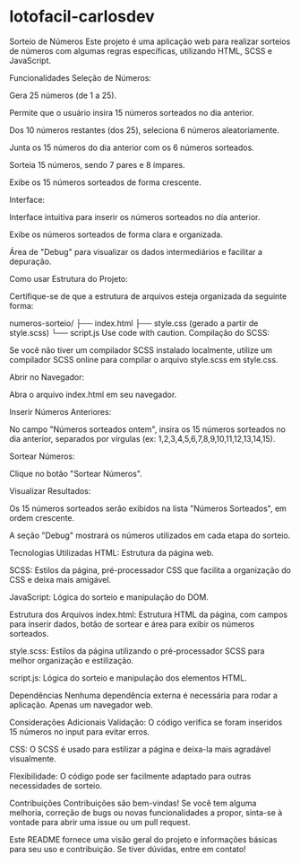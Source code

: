 # lotofacil-carlosdev

Sorteio de Números
Este projeto é uma aplicação web para realizar sorteios de números com algumas regras específicas, utilizando HTML, SCSS e JavaScript.

Funcionalidades
Seleção de Números:

Gera 25 números (de 1 a 25).

Permite que o usuário insira 15 números sorteados no dia anterior.

Dos 10 números restantes (dos 25), seleciona 6 números aleatoriamente.

Junta os 15 números do dia anterior com os 6 números sorteados.

Sorteia 15 números, sendo 7 pares e 8 ímpares.

Exibe os 15 números sorteados de forma crescente.

Interface:

Interface intuitiva para inserir os números sorteados no dia anterior.

Exibe os números sorteados de forma clara e organizada.

Área de "Debug" para visualizar os dados intermediários e facilitar a depuração.

Como usar
Estrutura do Projeto:

Certifique-se de que a estrutura de arquivos esteja organizada da seguinte forma:

numeros-sorteio/
├── index.html
├── style.css (gerado a partir de style.scss)
└── script.js
Use code with caution.
Compilação do SCSS:

Se você não tiver um compilador SCSS instalado localmente, utilize um compilador SCSS online para compilar o arquivo style.scss em style.css.

Abrir no Navegador:

Abra o arquivo index.html em seu navegador.

Inserir Números Anteriores:

No campo "Números sorteados ontem", insira os 15 números sorteados no dia anterior, separados por vírgulas (ex: 1,2,3,4,5,6,7,8,9,10,11,12,13,14,15).

Sortear Números:

Clique no botão "Sortear Números".

Visualizar Resultados:

Os 15 números sorteados serão exibidos na lista "Números Sorteados", em ordem crescente.

A seção "Debug" mostrará os números utilizados em cada etapa do sorteio.

Tecnologias Utilizadas
HTML: Estrutura da página web.

SCSS: Estilos da página, pré-processador CSS que facilita a organização do CSS e deixa mais amigável.

JavaScript: Lógica do sorteio e manipulação do DOM.

Estrutura dos Arquivos
index.html: Estrutura HTML da página, com campos para inserir dados, botão de sortear e área para exibir os números sorteados.

style.scss: Estilos da página utilizando o pré-processador SCSS para melhor organização e estilização.

script.js: Lógica do sorteio e manipulação dos elementos HTML.

Dependências
Nenhuma dependência externa é necessária para rodar a aplicação. Apenas um navegador web.

Considerações Adicionais
Validação: O código verifica se foram inseridos 15 números no input para evitar erros.

CSS: O SCSS é usado para estilizar a página e deixa-la mais agradável visualmente.

Flexibilidade: O código pode ser facilmente adaptado para outras necessidades de sorteio.

Contribuições
Contribuições são bem-vindas! Se você tem alguma melhoria, correção de bugs ou novas funcionalidades a propor, sinta-se à vontade para abrir uma issue ou um pull request.

Este README fornece uma visão geral do projeto e informações básicas para seu uso e contribuição. Se tiver dúvidas, entre em contato!
